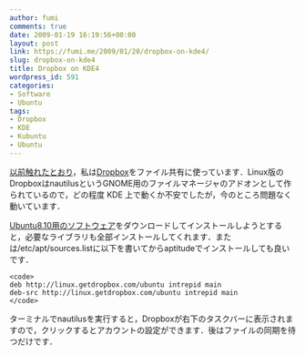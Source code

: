 ```yaml
---
author: fumi
comments: true
date: 2009-01-19 16:19:56+00:00
layout: post
link: https://fumi.me/2009/01/20/dropbox-on-kde4/
slug: dropbox-on-kde4
title: Dropbox on KDE4
wordpress_id: 591
categories:
- Software
- Ubuntu
tags:
- Dropbox
- KDE
- Kubuntu
- Ubuntu
---
```


[以前触れたとおり](http://fumi.me/2009/01/05/dropbox/)，私は[Dropbox](http://www.getdropbox.com/)をファイル共有に使っています．Linux版のDropboxはnautilusというGNOME用のファイルマネージャのアドオンとして作られているので，どの程度 KDE 上で動くか不安でしたが，今のところ問題なく動いています．




[Ubuntu8.10用のソフトウェア](http://www.getdropbox.com/downloading?os=lnx)をダウンロードしてインストールしようとすると，必要なライブラリも全部インストールしてくれます．または/etc/apt/sources.listに以下を書いてからaptitudeでインストールしても良いです．



    
    <code>
    deb http://linux.getdropbox.com/ubuntu intrepid main
    deb-src http://linux.getdropbox.com/ubuntu intrepid main
    </code>




ターミナルでnautilusを実行すると，Dropboxが右下のタスクバーに表示されますので，クリックするとアカウントの設定ができます．後はファイルの同期を待つだけです．
